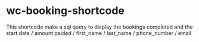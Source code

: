 # wc-booking-shortcode
This shortcode make a sql query to display the bookings completed and the start date / amount paided / first_name / last_name / phone_number / email
